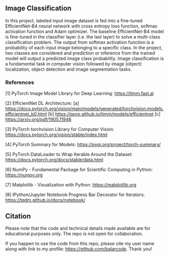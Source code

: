## Image Classification

In this project, labeled input image dataset is fed into a fine-tuned EfficientNet-B4 neural network with cross entropy loss function, softmax activation function and Adam optimizer. The baseline EfficientNet-B4 model is fine-tuned in the classifier layer (i.e. the last layer) to solve a multi-class classification problem. The output from softmax activation function is a probability of each input image belonging to a specific class. In the project, two classes are considered and prediction or inference from the trained model will output a predicted image class probability. Image classification is a fundamental task in computer vision followed by image (object) localization, object detection and image segmentation tasks.

### References

[1] PyTorch Image Model Library for Deep Learning: https://timm.fast.ai

[2] EfficientNet DL Architecture: [a] https://docs.pytorch.org/vision/main/models/generated/torchvision.models.efficientnet_b0.html [b] https://pprp.github.io/timm/models/efficientnet [c] https://arxiv.org/pdf/1905.11946

[3] PyTorch torchvision Library for Computer Vision: https://docs.pytorch.org/vision/stable/index.html

[4] PyTorch Summary for Models: https://pypi.org/project/torch-summary/

[5] PyTorch DataLoader to Wrap Iterable Around the Dataset: https://docs.pytorch.org/docs/stable/data.html

[6] NumPy - Fundamental Package for Scientific Computing in Python: https://numpy.org

[7] Matplotlib - Visualization with Python: https://matplotlib.org

[8] IPython/Jupyter Notebook Progress Bar Decorator for Iterators: https://tqdm.github.io/docs/notebook/

## Citation

Please note that the code and technical details made available are for educational purposes only. The repo is not open for collaboration.

If you happen to use the code from this repo, please cite my user name along with link to my profile: https://github.com/balarcode. Thank you!
